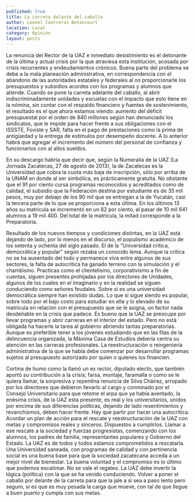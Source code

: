 ```yaml
---
published: true
title: La carreta delante del caballo
author: Leonel Contreras Betancourt
location: Local
category: Opinión
layout: posts
---
```


La renuncia del Rector de la UAZ e inmediato desistimiento es el detonante de la última y actual crisis por la que atraviesa esta institución, acosada por crisis recurrentes y endeudamientos crónicos. Buena parte del problema se debe a la mala planeación administrativa, en correspondencia con el abandono de las autoridades estatales y federales al no proporcionarle los presupuestos y subsidios acordes con los programas y alumnos que atiende. Cuando se pone la carreta adelante del caballo, al abrir indiscriminadamente unidades y escuelas con el impacto que esto tiene en la nómina, sin contar con el respaldo financiero y fuentes de sostenimiento, el  resultado es el que ahora estamos viendo: aumento del déficit presupuestal por el orden de 840 millones según han denunciado los sindicatos, que le impide para hacer frente a sus obligaciones con el ISSSTE, Foviste y SAR, falta en el pago de prestaciones como la prima de antigüedad y la entrega de estímulos por desempeño docente. A lo anterior habrá que agregar el incremento del número del personal de confianza y funcionarios con al altos sueldos.

En su descargo habría que decir que, según la Numeralia de la UAZ (La Jornada Zacatecas, 27 de agosto de 2013), la de Zacatecas es la Universidad que cobra la cuota más baja de inscripción, sólo por arriba de la UNAM en donde al ser simbólica, es prácticamente gratuita. No obstante que el 91 por ciento cursa programas reconocidos y acreditados como de calidad, el subsidio que la Federación destina por estudiante es de 35 mil pesos, muy por debajo de los 90 mil que se entregan a la de Yucatán, casi la tercera parte de lo que se proporciona a esta última. En los últimos 13 años su matrícula se incrementó en un 82 por ciento, al pasar de 10 mil 641 alumnos a 19 mil 400. Del total de la matrícula, la mitad corresponde a la Preparatoria.

Resultado de los nuevos tiempos y condiciones distintas, en la UAZ está dejando de lado, por lo menos en el discurso, el populismo académico de los setenta y ochenta del siglo pasado. El de  la “Universidad crítica, democrática y popular” según rezaba un conocido lema. Aunque la crítica no se ha ausentado del todo y permanece viva entre algunos de sus sectores, la falta de autocrítica ha ganado terreno con la simulación y el chambismo. Practicas como el clientelismo, corporativismo a fin de cuentas, siguen presentes prohijadas por los directores de Unidades, algunos de los cuales en el imaginario y en la realidad se siguen conduciendo como señores feudales. Sobre si es una universidad democrática siempre han existido dudas. Lo que si sigue siendo es popular, sobre todo por el bajo costo para estudiar en ella y lo elevado de su matrícula en relación con el presupuesto que se le asigna, un factor nada desdeñable en la crisis que padece. Es bueno que la UAZ se preocupe por llevar programas y abrir carreras en el interior del estado. Pero no está obligada ha hacerle la tarea al gobierno abriendo tantas preparatorias. Aunque es preferible tener a los jóvenes estudiando que en las filas de la delincuencia organizada, la Máxima Casa de Estudios debería centra su atención en las carreras profesionales. La reestructuración o reingeniería administrativa de la que se habla debe comenzar por desarrollar programas  sujetos al presupuesto autorizado por quien o quienes los financien.  

Cortina de humo como la llamó un ex rector, diputado electo, que también aportó su contribución a  la crisis; farsa, montaje, faramalla o como se le quiera llamar, la sorpresiva y repentina renuncia de Silva Cháirez, arropado por los directores que debieron llevarlo al cargo y conminado por el Consejo Universitario para que retome el arpa que ya había aventado, la enésima crisis, de la UAZ esta presente, es real y los universitarios, unidos por encima de sus diferencias políticas, dejando de lado resentimientos y revanchismos, deben hacer frente. Hay que partir por hacer una autocrítica. Acordar un plan de acción para el rescate y reestructuración de la UAZ con metas y compromisos reales y sinceros. Dispuestos a cumplirlos. Llamar a ese rescate a la sociedad y fuerzas progresistas, comenzando con los alumnos, los padres de familia, representantes populares y Gobierno del Estado. La UAZ es de todos y todos estamos comprometidos a rescatarla. Una Universidad saneada, con programas de calidad y con pertinencia social es una buena base para que la sociedad zacatecana acceda a un mejor nivel de bienestar. La buena voluntad y el compromiso es lo último que podemos escatimar. No se vale el regateo. La UAZ debe invertir la lógica (política) con la que se ha venido conduciendo. Volver a poner el caballo por delante de la carreta para que la jale a si sea a paso lento pero seguro, si es que es muy pesada la carga que mueve, con tal de que llegue a buen puerto y cumpla con sus metas. 
